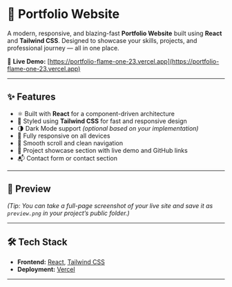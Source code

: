 # 💼 Portfolio Website

A modern, responsive, and blazing-fast **Portfolio Website** built using **React** and **Tailwind CSS**. Designed to showcase your skills, projects, and professional journey — all in one place.

🚀 **Live Demo:** [https://portfolio-flame-one-23.vercel.app](https://portfolio-flame-one-23.vercel.app)

---

## ✨ Features

- ⚛️ Built with **React** for a component-driven architecture
- 🎨 Styled using **Tailwind CSS** for fast and responsive design
- 🌗 Dark Mode support *(optional based on your implementation)*
- 📱 Fully responsive on all devices
- 🧭 Smooth scroll and clean navigation
- 📁 Project showcase section with live demo and GitHub links
- 📬 Contact form or contact section

---

## 📸 Preview

<!-- Add a screenshot of your portfolio below -->
<!-- ![Portfolio Preview](./public/preview.png) -->

*(Tip: You can take a full-page screenshot of your live site and save it as `preview.png` in your project’s public folder.)*

---

## 🛠 Tech Stack

- **Frontend:** [React](https://reactjs.org/), [Tailwind CSS](https://tailwindcss.com/)
- **Deployment:** [Vercel](https://vercel.com/)

---



